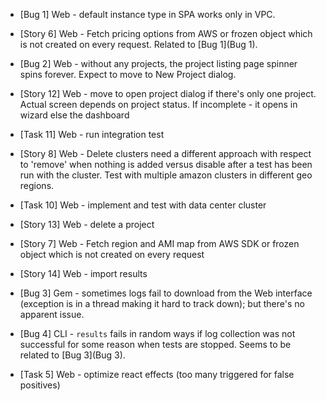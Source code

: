 - [Bug 1] Web - default instance type in SPA works only in VPC.

- [Story 6] Web - Fetch pricing options from AWS or frozen object which is not created on every request. Related to [Bug 1](Bug 1).

- [Bug 2] Web - without any projects, the project listing page spinner spins forever. Expect to move to New Project dialog.

- [Story 12] Web - move to open project dialog if there's only one project. Actual screen depends on project status. If incomplete - it opens in wizard else the dashboard

- [Task 11] Web - run integration test

- [Story 8] Web - Delete clusters need a different approach with respect to 'remove' when nothing is added 
versus disable after a test has been run with the cluster. Test with multiple amazon clusters in different geo regions.

- [Task 10] Web - implement and test with data center cluster

- [Story 13] Web - delete a project

- [Story 7] Web - Fetch region and AMI map from AWS SDK or frozen object which is not created on every request

- [Story 14] Web - import results

- [Bug 3] Gem - sometimes logs fail to download from the Web interface (exception is in a thread making it hard to track down); but there's no apparent issue.

- [Bug 4] CLI - ``results`` fails in random ways if log collection was not successful for some reason when tests are stopped. Seems to be related to [Bug 3](Bug 3).

- [Task 5] Web - optimize react effects (too many triggered for false positives)
